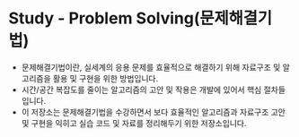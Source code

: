 Study - Problem Solving(문제해결기법)
===
* 문제해결기법이란, 실세계의 응용 문제를 효율적으로 해결하기 위해 자료구조 및 알고리즘을 활용 및 구현을 위한 방법입니다.<br>
* 시간/공간 복잡도를 줄이는 알고리즘의 고안 및 작용은 개발에 있어서 핵심 절차들입니다.
* 이 저장소는 문제해결기법을 수강하면서 보다 효율적인 알고리즘과 자료구조 고안 및 구현을 익히고 실습 코드 및 자료를 정리해두기 위한 저장소입니다.<br>  
